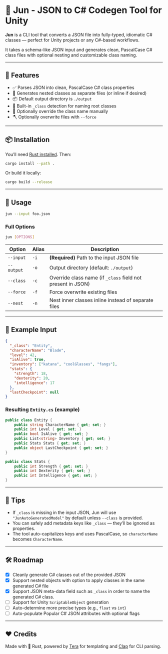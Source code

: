 # 🧪 Jun - JSON to C# Codegen Tool for Unity

**Jun** is a CLI tool that converts a JSON file into fully-typed, idiomatic C# classes — perfect for Unity projects or any C#-based workflows.

It takes a schema-like JSON input and generates clean, PascalCase C# class files with optional nesting and customizable class naming.

---

## 🚀 Features

- ✅ Parses JSON into clean, PascalCase C# class properties  
- 🧱 Generates nested classes as separate files (or inline if desired)  
- 📦 Default output directory is `./output`  
- 🎯 Built-in `_class` detection for naming root classes  
- 🔧 Optionally override the class name manually  
- 🪓 Optionally overwrite files with `--force`

---

## 📦 Installation

You’ll need [Rust installed](https://www.rust-lang.org/tools/install). Then:

```bash
cargo install --path .
```

Or build it locally:

```bash
cargo build --release
```

---

## 🧾 Usage

```bash
jun --input foo.json
```

### Full Options

```bash
jun [OPTIONS]
```

| Option      | Alias | Description                                                  |
|-------------|-------|--------------------------------------------------------------|
| `--input`   | `-i`  | **(Required)** Path to the input JSON file                   |
| `--output`  | `-o`  | Output directory (default: `./output`)                       |
| `--class`   | `-c`  | Override class name (if `_class` field not present in JSON)  |
| `--force`   | `-f`  | Force overwrite existing files                               |
| `--nest`    | `-n`  | Nest inner classes inline instead of separate files          |

---

## 🧪 Example Input

```json
{
  "_class": "Entity",
  "characterName": "Blade",
  "level": 42,
  "isAlive": true,
  "inventory": ["katana", "coolGlasses", "fangs"],
  "stats": {
    "strength": 18,
    "dexterity": 20,
    "intelligence": 17
  },
  "lastCheckpoint": null
}
```

### Resulting `Entity.cs` (example)

```csharp
public class Entity {
    public string CharacterName { get; set; }
    public int Level { get; set; }
    public bool IsAlive { get; set; }
    public List<string> Inventory { get; set; }
    public Stats Stats { get; set; }
    public object LastCheckpoint { get; set; }
}

public class Stats {
    public int Strength { get; set; }
    public int Dexterity { get; set; }
    public int Intelligence { get; set; }
}
```

---

## 🧠 Tips

- If `_class` is missing in the input JSON, Jun will use `"JunAutoGeneratedModel"` by default unless `--class` is provided.
- You can safely add metadata keys like `_class` — they’ll be ignored as properties.
- The tool auto-capitalizes keys and uses PascalCase, so `characterName` becomes `CharacterName`.

---

## 🛠 Roadmap

- [x] Cleanly generate C# classes out of the provided JSON 
- [x] Support nested objects with option to apply classes in the same generated C# file
- [x] Support JSON meta-data field such as `_class` in order to name the generated C# class.
- [ ] Support for Unity `ScriptableObject` generation  
- [ ] Auto-determine more precise types (e.g., `float` vs `int`)
- [ ] Auto-populate Popular C# JSON attributes with optional flags

---

## ❤️ Credits

Made with 🦀 Rust, powered by [Tera](https://docs.rs/tera/latest/tera/) for templating and [Clap](https://docs.rs/clap/latest/clap/) for CLI parsing.

